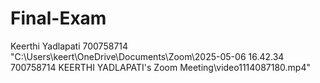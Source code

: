 # Final-Exam
Keerthi Yadlapati
700758714
"C:\Users\keert\OneDrive\Documents\Zoom\2025-05-06 16.42.34 700758714 KEERTHI YADLAPATI's Zoom Meeting\video1114087180.mp4"

